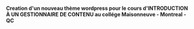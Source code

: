 #### Creation d'un nouveau thème wordpress pour le cours d'INTRODUCTION À UN GESTIONNAIRE DE CONTENU au collége Maisonneuve - Montreal - QC
